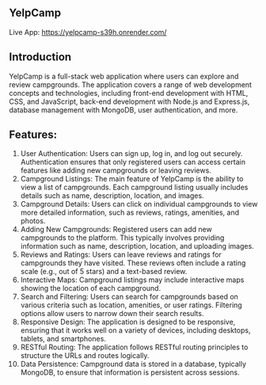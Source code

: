 ## YelpCamp

Live App: https://yelpcamp-s39h.onrender.com/

## Introduction

YelpCamp is a full-stack web application where users can explore and review campgrounds. The application covers a range of web development concepts and technologies, including front-end development with HTML, CSS, and JavaScript, back-end development with Node.js and Express.js, database management with MongoDB, user authentication, and more.


## Features:

1. User Authentication: Users can sign up, log in, and log out securely. Authentication ensures that only registered users can access certain features like adding new campgrounds or leaving reviews.
2. Campground Listings: The main feature of YelpCamp is the ability to view a list of campgrounds. Each campground listing usually includes details such as name, description, location, and images.
3. Campground Details: Users can click on individual campgrounds to view more detailed information, such as reviews, ratings, amenities, and photos.
4. Adding New Campgrounds: Registered users can add new campgrounds to the platform. This typically involves providing information such as name, description, location, and uploading images.
5. Reviews and Ratings: Users can leave reviews and ratings for campgrounds they have visited. These reviews often include a rating scale (e.g., out of 5 stars) and a text-based review.
6. Interactive Maps: Campground listings may include interactive maps showing the location of each campground.
7. Search and Filtering: Users can search for campgrounds based on various criteria such as location, amenities, or user ratings. Filtering options allow users to narrow down their search results.
8. Responsive Design: The application is designed to be responsive, ensuring that it works well on a variety of devices, including desktops, tablets, and smartphones.
9. RESTful Routing: The application follows RESTful routing principles to structure the URLs and routes logically.
10. Data Persistence: Campground data is stored in a database, typically MongoDB, to ensure that information is persistent across sessions.

